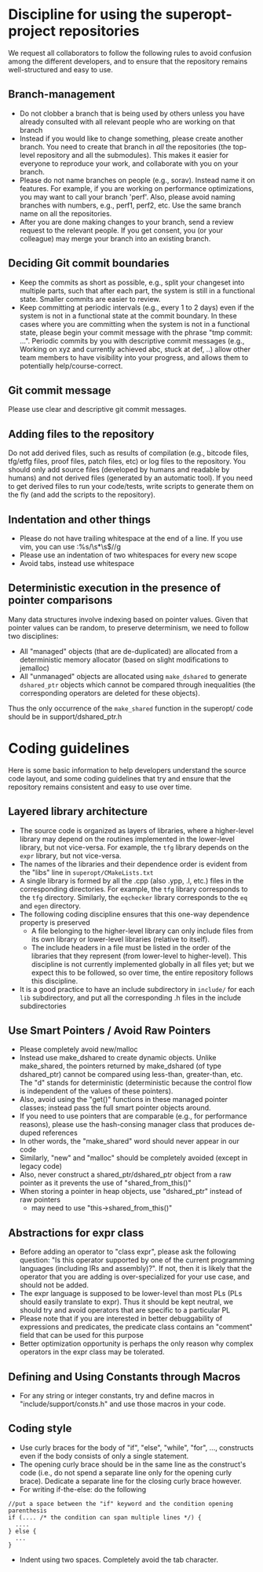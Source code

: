 # Discipline for using the superopt-project repositories

We request all collaborators to follow the following rules to avoid
confusion among the different developers, and to ensure that the repository
remains well-structured and easy to use.

## Branch-management
- Do not clobber a branch that is being used by others unless you have already consulted with all relevant people who are working on that branch
- Instead if you would like to change something, please create another branch.  You need to create that branch in *all* the repositories (the top-level repository and all the submodules).  This makes it easier for everyone to reproduce your work, and collaborate with you on your branch.
- Please do not name branches on people (e.g., sorav). Instead name it on features. For example, if you are working on performance optimizations, you may want to call your branch 'perf'.  Also, please avoid naming branches with numbers, e.g., perf1, perf2, etc.  Use the same branch name on all the repositories.
- After you are done making changes to your branch, send a review request to the relevant people.  If you get consent, you (or your colleague) may merge your branch into an existing branch.

## Deciding Git commit boundaries

- Keep the commits as short as possible, e.g., split your changeset into multiple parts, such that after each part, the system is still in a functional state.  Smaller commits are easier to review.
- Keep committing at periodic intervals (e.g., every 1 to 2 days) even if the system is not in a functional state at the commit boundary.  In these cases where you are committing when the system is not in a functional state, please begin your commit message with the phrase "tmp commit: ...".  Periodic commits by you with descriptive commit messages (e.g., Working on xyz and currently achieved abc, stuck at def, ..) allow other team members to have visibility into your progress, and allows them to potentially help/course-correct.

## Git commit message

Please use clear and descriptive git commit messages.

## Adding files to the repository

Do not add derived files, such as results of compilation (e.g., bitcode files, tfg/etfg files, proof files, patch files, etc) or log files to the repository.  You should only add source files (developed by humans and readable by humans) and not derived files (generated by an automatic tool).  If you need to get derived files to run your code/tests, write scripts to generate them on the fly (and add the scripts to the repository).

## Indentation and other things
- Please do not have trailing whitespace at the end of a line.  If you use vim, you can use :%s/\s\*\s$//g
- Please use an indentation of two whitespaces for every new scope
- Avoid tabs, instead use whitespace

## Deterministic execution in the presence of pointer comparisons

Many data structures involve indexing based on pointer values.  Given that
pointer values can be random, to preserve determinism, we need to follow two
disciplines:
- All "managed" objects (that are de-duplicated) are allocated from a deterministic memory allocator (based on slight modifications to jemalloc)
- All "unmanaged" objects are allocated using `make_dshared` to generate `dshared_ptr` objects which cannot be compared through inequalities (the corresponding operators are deleted for these objects).

Thus the only occurrence of the `make_shared` function in the superopt/ code should be in support/dshared\_ptr.h

# Coding guidelines

Here is some basic information to help developers understand the source code layout, and some coding guidelines that try and ensure that the repository remains consistent and easy to use over time.

## Layered library architecture
- The source code is organized as layers of libraries, where a higher-level library may depend on the routines implemented in the lower-level library, but not vice-versa.  For example, the `tfg` library depends on the `expr` library, but not vice-versa.
- The names of the libraries and their dependence order is evident from the "libs" line in `superopt/CMakeLists.txt`
- A single library is formed by all the .cpp (also .ypp, .l, etc.) files in the corresponding directories.  For example, the `tfg` library corresponds to the `tfg` directory. Similarly, the `eqchecker` library corresponds to the `eq` and `egen` directory.
- The following coding discipline ensures that this one-way dependence property is preserved
  - A file belonging to the higher-level library can only include files from its own library or lower-level libraries (relative to itself).
  - The include headers in a file must be listed in the order of the libraries that they represent (from lower-level to higher-level). This discipline is not currently implemented globally in all files yet; but we expect this to be followed, so over time, the entire repository follows this discipline.
- It is a good practice to have an include subdirectory in `include/` for each `lib` subdirectory, and put all the corresponding .h files in the include subdirectories

## Use Smart Pointers / Avoid Raw Pointers
- Please completely avoid new/malloc
- Instead use make\_dshared to create dynamic objects.  Unlike make\_shared, the pointers returned by make\_dshared (of type dshared\_ptr) cannot be compared using less-than, greater-than, etc.  The "d" stands for deterministic (deterministic because the control flow is independent of the values of these pointers).
- Also, avoid using the "get()" functions in these managed pointer classes; instead pass the full smart pointer objects around.
- If you need to use pointers that are comparable (e.g., for performance reasons), please use the hash-consing manager class that produces de-duped references
- In other words, the "make\_shared" word should never appear in our code
- Similarly, "new" and "malloc" should be completely avoided (except in legacy code)
- Also, never construct a shared\_ptr/dshared\_ptr object from a raw pointer as it prevents the use of "shared\_from\_this()"
- When storing a pointer in heap objects, use "dshared\_ptr" instead of raw pointers
  - may need to use "this-&gt;shared\_from\_this()"

## Abstractions for expr class
- Before adding an operator to "class expr", please ask the following question: "Is this operator supported by one of the current programming languages (including IRs and assembly)?".  If not, then it is likely that the operator that you are adding is over-specialized for your use case, and should not be added.
- The expr language is supposed to be lower-level than most PLs (PLs should easily translate to expr).  Thus it should be kept neutral, we should try and avoid operators that are specific to a particular PL
- Please note that if you are interested in better debuggability of expressions and predicates, the predicate class contains an "comment" field that can be used for this purpose
- Better optimization opportunity is perhaps the only reason why complex operators in the expr class may be tolerated.

## Defining and Using Constants through Macros
- For any string or integer constants, try and define macros in "include/support/consts.h" and use those macros in your code.

## Coding style
- Use curly braces for the body of "if", "else", "while", "for", ...,  constructs even if the body consists of only a single statement.
- The opening curly brace should be in the same line as the construct's code (i.e., do not spend a separate line only for the opening curly brace).  Dedicate a separate line for the closing curly brace however.
- For writing if-the-else: do the following
```
//put a space between the "if" keyword and the condition opening parenthesis
if (.... /* the condition can span multiple lines */) {
  ....
} else {
  ...
}
```
- Indent using two spaces.  Completely avoid the tab character.
